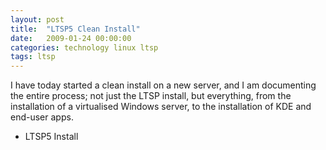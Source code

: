```yaml
---
layout: post
title:  "LTSP5 Clean Install"
date:   2009-01-24 00:00:00
categories: technology linux ltsp
tags: ltsp
---
```


I have today started a clean install on a new server, and I am documenting the entire process; not just the LTSP install, but everything, from the installation of a virtualised Windows server, to the installation of KDE and end-user apps.

   * LTSP5 Install

